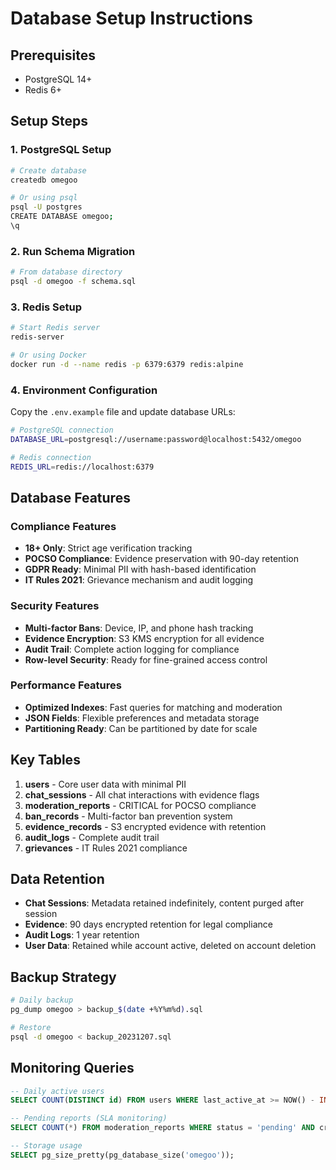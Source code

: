 # Database Setup Instructions

## Prerequisites
- PostgreSQL 14+
- Redis 6+

## Setup Steps

### 1. PostgreSQL Setup

```bash
# Create database
createdb omegoo

# Or using psql
psql -U postgres
CREATE DATABASE omegoo;
\q
```

### 2. Run Schema Migration

```bash
# From database directory
psql -d omegoo -f schema.sql
```

### 3. Redis Setup

```bash
# Start Redis server
redis-server

# Or using Docker
docker run -d --name redis -p 6379:6379 redis:alpine
```

### 4. Environment Configuration

Copy the `.env.example` file and update database URLs:

```bash
# PostgreSQL connection
DATABASE_URL=postgresql://username:password@localhost:5432/omegoo

# Redis connection
REDIS_URL=redis://localhost:6379
```

## Database Features

### Compliance Features
- **18+ Only**: Strict age verification tracking
- **POCSO Compliance**: Evidence preservation with 90-day retention
- **GDPR Ready**: Minimal PII with hash-based identification
- **IT Rules 2021**: Grievance mechanism and audit logging

### Security Features
- **Multi-factor Bans**: Device, IP, and phone hash tracking
- **Evidence Encryption**: S3 KMS encryption for all evidence
- **Audit Trail**: Complete action logging for compliance
- **Row-level Security**: Ready for fine-grained access control

### Performance Features
- **Optimized Indexes**: Fast queries for matching and moderation
- **JSON Fields**: Flexible preferences and metadata storage
- **Partitioning Ready**: Can be partitioned by date for scale

## Key Tables

1. **users** - Core user data with minimal PII
2. **chat_sessions** - All chat interactions with evidence flags
3. **moderation_reports** - CRITICAL for POCSO compliance
4. **ban_records** - Multi-factor ban prevention system
5. **evidence_records** - S3 encrypted evidence with retention
6. **audit_logs** - Complete audit trail
7. **grievances** - IT Rules 2021 compliance

## Data Retention

- **Chat Sessions**: Metadata retained indefinitely, content purged after session
- **Evidence**: 90 days encrypted retention for legal compliance
- **Audit Logs**: 1 year retention
- **User Data**: Retained while account active, deleted on account deletion

## Backup Strategy

```bash
# Daily backup
pg_dump omegoo > backup_$(date +%Y%m%d).sql

# Restore
psql -d omegoo < backup_20231207.sql
```

## Monitoring Queries

```sql
-- Daily active users
SELECT COUNT(DISTINCT id) FROM users WHERE last_active_at >= NOW() - INTERVAL '1 day';

-- Pending reports (SLA monitoring)
SELECT COUNT(*) FROM moderation_reports WHERE status = 'pending' AND created_at < NOW() - INTERVAL '24 hours';

-- Storage usage
SELECT pg_size_pretty(pg_database_size('omegoo'));
```